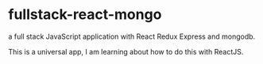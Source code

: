 # fullstack-react-mongo
a full stack JavaScript application with React Redux Express and mongodb.  

This is a universal app, I am learning about how to do this with ReactJS.
